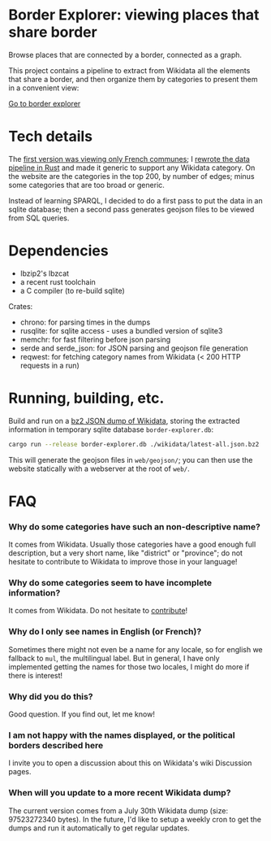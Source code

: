 # Border Explorer: viewing places that share border

Browse places that are connected by a border, connected as a graph.

This project contains a pipeline to extract from Wikidata all the elements that share a border, and then organize them by categories to present them in a convenient view:

[Go to border explorer](https://anisse.github.io/border-explorer)


# Tech details

The [first version was viewing only French communes](https://anisse.astier.eu/wikidata-communes-viewer.html); I [rewrote the data pipeline in Rust](https://github.com/ansuz/RIIR) and made it generic to support any Wikidata category. On the website are the categories in the top 200, by number of edges; minus some categories that are too broad or generic.

Instead of learning SPARQL, I decided to do a first pass to put the data in an sqlite database; then a second pass generates geojson files to be viewed from SQL queries.

# Dependencies

 - lbzip2's lbzcat
 - a recent rust toolchain
 - a C compiler (to re-build sqlite)

Crates:

 - chrono: for parsing times in the dumps
 - rusqlite: for sqlite access - uses a bundled version of sqlite3
 - memchr: for fast filtering before json parsing
 - serde and serde_json: for JSON parsing and geojson file generation
 - reqwest: for fetching category names from Wikidata (< 200 HTTP requests in a run)

# Running, building, etc.

Build and run on a [bz2 JSON dump of Wikidata](https://www.wikidata.org/wiki/Wikidata:Database_download#JSON_dumps_(recommended)), storing the extracted information in temporary sqlite database `border-explorer.db`:

```sh
cargo run --release border-explorer.db ./wikidata/latest-all.json.bz2
```

This will generate the geojson files in `web/geojson/`; you can then use the website statically with a webserver at the root of `web/`.

# FAQ

### Why do some categories have such an non-descriptive name?

It comes from Wikidata. Usually those categories have a good enough full description, but a very short name, like "district" or "province"; do not hesitate to contribute to Wikidata to improve those in your language!

### Why do some categories seem to have incomplete information?

It comes from Wikidata. Do not hesitate to [contribute](https://www.wikidata.org/wiki/Wikidata:Contribute)!

### Why do I only see names in English (or French)?

Sometimes there might not even be a name for any locale, so for english we fallback to `mul`, the multilingual label. But in general, I have only implemented getting the names for those two locales, I might do more if there is interest!

### Why did you do this?

Good question. If you find out, let me know!

### I am not happy with the names displayed, or the political borders described here

I invite you to open a discussion about this on Wikidata's wiki Discussion pages.

### When will you update to a more recent Wikidata dump?

The current version comes from a July 30th Wikidata dump (size: 97523272340 bytes). In the future, I'd like to setup a weekly cron to get the dumps and run it automatically to get regular updates.


